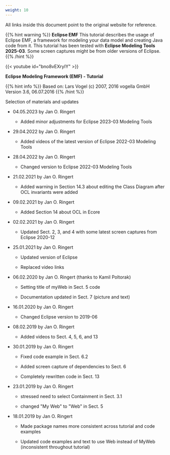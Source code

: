```yaml
---
weight: 10
---
```




All links inside this document point to the original website for reference.

{{% hint warning %}}
**Eclipse EMF**
This tutorial describes the usage of Eclipse EMF, a framework for modeling your data model and creating Java code from it. This tutorial has been tested with **Eclipse Modeling Tools 2025-03**. Some screen captures might be from older versions of Eclipse.
{{% /hint %}}



{{< youtube id="bno8vEXryIY" >}}



**Eclipse Modeling Framework (EMF) - Tutorial**

{{% hint info %}}
Based on: Lars Vogel (c) 2007, 2016 vogella GmbH Version 3.6, 06.07.2016
{{% /hint %}}



Selection of materials and updates

-   04.05.2023 by Jan O. Ringert

    -   Added minor adjustments for Eclipse 2023-03 Modeling Tools

-   29.04.2022 by Jan O. Ringert

    -   Added videos of the latest version of Eclipse 2022-03 Modeling Tools

-   28.04.2022 by Jan O. Ringert

    -   Changed version to Eclipse 2022-03 Modeling Tools

-   21.02.2021 by Jan O. Ringert

    -   Added warning in Section 14.3 about editing the Class Diagram after OCL invariants were added

-   09.02.2021 by Jan O. Ringert

    -   Added Section 14 about OCL in Ecore

-   02.02.2021 by Jan O. Ringert

    -   Updated Sect. 2, 3, and 4 with some latest screen captures from Eclipse 2020-12

-   25.01.2021 by Jan O. Ringert

    -   Updated version of Eclipse

    -   Replaced video links

-   06.02.2020 by Jan O. Ringert (thanks to Kamil Poltorak)

    -   Setting title of myWeb in Sect. 5 code

    -   Documentation updated in Sect. 7 (picture and text)

-   16.01.2020 by Jan O. Ringert

    -   Changed Eclipse version to 2019-06

-   08.02.2019 by Jan O. Ringert

    -   Added videos to Sect. 4, 5, 6, and 13

-   30.01.2019 by Jan O. Ringert

    -   Fixed code example in Sect. 6.2

    -   Added screen capture of dependencies to Sect. 6

    -   Completely rewritten code in Sect. 13

-   23.01.2019 by Jan O. Ringert

    -   stressed need to select Containment in Sect. 3.1

    -   changed "My Web" to "Web" in Sect. 5

-   18.01.2019 by Jan O. Ringert

    -   Made package names more consistent across tutorial and code examples

    -   Updated code examples and text to use Web instead of MyWeb (inconsistent throughout tutorial)